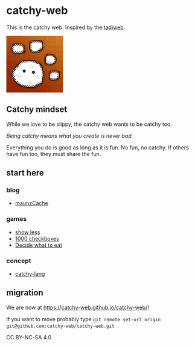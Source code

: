 # catchy-web

This is the catchy web. Inspired by the [tadiweb](https://github.com/TodePond/TadiWeb).

<img src="./catchy-web.png" height="150" alt="the catchy web logo. there is a gradient red to orange background. like a sunrise. in the foreground a blob like figure in black and white with two tiny eyes is present. also four unknkown, blob like think floating above the figure">

## Catchy mindset

While we love to be slippy, the catchy web wants to be catchy too.

*Being catchy means what you create is never bad.*

Everything you do is good as long as it is fun. No fun, no catchy.
If others have fun too, they must share the fun.

## start here

### blog

- [maunzCache](./blog/maunzCache/hi.md)

### games

- [show less](./games/show-less.md)
- [1000 checkboxes](./games/1000-checkboxes.md)
- [Decide what to eat](./games/decide-what-to-eat.md)

### concept

- [catchy-lang](./concept/catchy-lang.md)

## migration

We are now at <https://catchy-web.github.io/catchy-web/>!

If you want to move probably type
`git remote set-url origin git@github.com:catchy-web/catchy-web.git`

CC BY-NC-SA 4.0